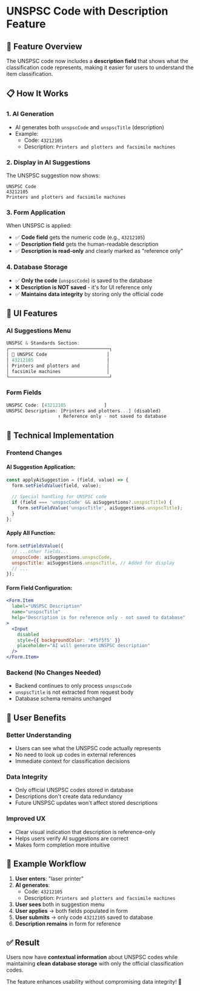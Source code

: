 # UNSPSC Code with Description Feature

## 🎯 **Feature Overview**

The UNSPSC code now includes a **description field** that shows what the classification code represents, making it easier for users to understand the item classification.

## 📋 **How It Works**

### **1. AI Generation**
- AI generates both `unspscCode` and `unspscTitle` (description)
- Example: 
  - Code: `43212105`
  - Description: `Printers and plotters and facsimile machines`

### **2. Display in AI Suggestions**
The UNSPSC suggestion now shows:
```
UNSPSC Code
43212105
Printers and plotters and facsimile machines
```

### **3. Form Application**
When UNSPSC is applied:
- ✅ **Code field** gets the numeric code (e.g., `43212105`)
- ✅ **Description field** gets the human-readable description
- ✅ **Description is read-only** and clearly marked as "reference only"

### **4. Database Storage**
- ✅ **Only the code** (`unspscCode`) is saved to the database
- ❌ **Description is NOT saved** - it's for UI reference only
- ✅ **Maintains data integrity** by storing only the official code

## 🎨 **UI Features**

### **AI Suggestions Menu**
```jsx
UNSPSC & Standards Section:
┌─────────────────────────────────────┐
│ 🤖 UNSPSC Code                      │
│ 43212105                           │
│ Printers and plotters and          │
│ facsimile machines                 │
└─────────────────────────────────────┘
```

### **Form Fields**
```jsx
UNSPSC Code: [43212105              ]
UNSPSC Description: [Printers and plotters...] (disabled)
                   ↑ Reference only - not saved to database
```

## 🔧 **Technical Implementation**

### **Frontend Changes**

#### **AI Suggestion Application:**
```javascript
const applyAiSuggestion = (field, value) => {
  form.setFieldValue(field, value);
  
  // Special handling for UNSPSC code
  if (field === 'unspscCode' && aiSuggestions?.unspscTitle) {
    form.setFieldValue('unspscTitle', aiSuggestions.unspscTitle);
  }
};
```

#### **Apply All Function:**
```javascript
form.setFieldsValue({
  // ...other fields...
  unspscCode: aiSuggestions.unspscCode,
  unspscTitle: aiSuggestions.unspscTitle, // Added for display
  // ...
});
```

#### **Form Field Configuration:**
```jsx
<Form.Item 
  label="UNSPSC Description"
  name="unspscTitle"
  help="Description is for reference only - not saved to database"
>
  <Input 
    disabled 
    style={{ backgroundColor: '#f5f5f5' }}
    placeholder="AI will generate UNSPSC description" 
  />
</Form.Item>
```

### **Backend (No Changes Needed)**
- Backend continues to only process `unspscCode`
- `unspscTitle` is not extracted from request body
- Database schema remains unchanged

## 🎯 **User Benefits**

### **Better Understanding**
- Users can see what the UNSPSC code actually represents
- No need to look up codes in external references
- Immediate context for classification decisions

### **Data Integrity**
- Only official UNSPSC codes stored in database
- Descriptions don't create data redundancy
- Future UNSPSC updates won't affect stored descriptions

### **Improved UX**
- Clear visual indication that description is reference-only
- Helps users verify AI suggestions are correct
- Makes form completion more intuitive

## 🚀 **Example Workflow**

1. **User enters**: "laser printer"
2. **AI generates**: 
   - Code: `43212105`
   - Description: `Printers and plotters and facsimile machines`
3. **User sees** both in suggestion menu
4. **User applies** → both fields populated in form
5. **User submits** → only code `43212105` saved to database
6. **Description remains** in form for reference

## ✅ **Result**

Users now have **contextual information** about UNSPSC codes while maintaining **clean database storage** with only the official classification codes.

The feature enhances usability without compromising data integrity! 🎉
